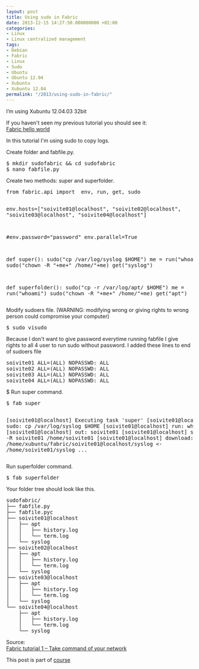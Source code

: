 ```yaml
---
layout: post
title: Using sudo in Fabric
date: 2013-12-15 14:27:50.000000000 +02:00
categories:
- Linux
- Linux centralized management
tags:
- Debian
- Fabric
- Linux
- Sudo
- Ubuntu
- Ubuntu 12.04
- Xubuntu
- Xubuntu 12.04
permalink: "/2013/using-sudo-in-fabric/"
---
```

<p>I’m using Xubuntu 12.04.03 32bit</p>
<p>If you haven't seen my previous tutorial you should see it:<br />
<a href="http://soivi.net/2013/fabric-hello-world/">Fabric hello world</a></p>
<p>In this tutorial I'm using sudo to copy logs.</p>
<p>Create folder and fabfile.py.</p>
<pre>
$ mkdir sudofabric && cd sudofabric
$ nano fabfile.py
</pre>
<p>Create two methods: super and superfolder.</p>
<pre>
from fabric.api import  env, run, get, sudo

env.hosts=["soivite01@localhost", "soivite02@localhost",
                "soivite03@localhost", "soivite04@localhost"]

#env.password="password"
env.parallel=True

def super():
    sudo("cp /var/log/syslog $HOME")
    me = run("whoami")
    sudo("chown -R "+me+" /home/"+me)
    get("syslog")

def superfolder():
    sudo("cp -r /var/log/apt/ $HOME")
    me = run("whoami")
    sudo("chown -R "+me+" /home/"+me)
    get("apt")
</pre>
<p>Modify sudoers file. (WARNING: modifying wrong or giving rights to wrong person could compromise your computer)</p>
<pre>
$ sudo visudo
</pre>
<p>Because I don't want to give password everytime running fabfile I give rights to all 4 user to run sudo without password. I added these lines to end of sudoers file</p>
<pre>
soivite01 ALL=(ALL) NOPASSWD: ALL
soivite02 ALL=(ALL) NOPASSWD: ALL
soivite03 ALL=(ALL) NOPASSWD: ALL
soivite04 ALL=(ALL) NOPASSWD: ALL
</pre>
<p>$ Run super command.</p>
<pre>
$ fab super

[soivite01@localhost] Executing task 'super'
[soivite01@localhost] sudo: cp /var/log/syslog $HOME
[soivite01@localhost] run: whoami
[soivite01@localhost] out: soivite01
[soivite01@localhost] sudo: chown -R soivite01 /home/soivite01
[soivite01@localhost] download: /home/xubuntu/fabric/soivite01@localhost/syslog <- /home/soivite01/syslog
...
</pre>
<p>Run superfolder command.</p>
<pre>
$ fab superfolder
</pre>
<p>Your folder tree should look like this.</p>
<pre>
sudofabric/
├── fabfile.py
├── fabfile.pyc
├── soivite01@localhost
│   ├── apt
│   │   ├── history.log
│   │   └── term.log
│   └── syslog
├── soivite02@localhost
│   ├── apt
│   │   ├── history.log
│   │   └── term.log
│   └── syslog
├── soivite03@localhost
│   ├── apt
│   │   ├── history.log
│   │   └── term.log
│   └── syslog
└── soivite04@localhost
    ├── apt
    │   ├── history.log
    │   └── term.log
    └── syslog
</pre>
<p>Source:<br />
<a href="http://awaseroot.wordpress.com/2012/04/23/fabric-tutorial-1-take-command-of-your-network/">Fabric tutorial 1 – Take command of your network</a></p>
<p>This post is part of <a href="http://terokarvinen.com/2013/aikataulu-%E2%80%93-linuxin-keskitetty-hallinta-%E2%80%93-ict4tn011-4-syksylla-2013">course</a></p>
